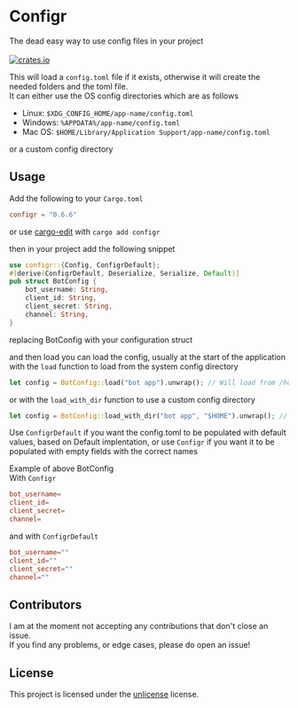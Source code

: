 # Configr
The dead easy way to use config files in your project\
\
[![crates.io](https://img.shields.io/crates/v/configr.svg)](https://crates.io/crates/configr)

This will load a `config.toml` file if it exists, otherwise it will 
create the needed folders and the toml file.\
It can either use the OS config directories which are as follows
 - Linux: `$XDG_CONFIG_HOME/app-name/config.toml`
 - Windows: `%APPDATA%/app-name/config.toml`
 - Mac OS: `$HOME/Library/Application Support/app-name/config.toml`
 
or a custom config directory

## Usage
Add the following to your `Cargo.toml`
```toml
configr = "0.6.6"
```
or use [cargo-edit](https://github.com/killercup/cargo-edit/) with 
`cargo add configr`

then in your project add the following snippet
```rust
use configr::{Config, ConfigrDefault};
#[derive(ConfigrDefault, Deserialize, Serialize, Default)]
pub struct BotConfig {
    bot_username: String,
    client_id: String,
    client_secret: String,
    channel: String,
}
```
replacing BotConfig with your configuration struct

and then load you can load the config, usually at the start of the 
application with the `load` function to load from the system config 
directory
```rust
let config = BotConfig::load("bot app").unwrap(); // Will load from /home/USER/.config/bot-app/config.toml
```
or with the `load_with_dir` function to use a custom config 
directory
```rust
let config = BotConfig::load_with_dir("bot app", "$HOME").unwrap(); // Will load from /home/USER/bot-app/config.toml
```

Use `ConfigrDefault` if you want the config.toml to be populated with 
default values, based on Default implentation, or use `Configr` if 
you want it to be populated with empty fields with the correct names

Example of above BotConfig\
With `Configr`
```toml
bot_username=
client_id=
client_secret=
channel=
```
and with `ConfigrDefault`
```toml
bot_username=""
client_id=""
client_secret=""
channel=""
```

## Contributors
I am at the moment not accepting any contributions that don't close an issue.\
If you find any problems, or edge cases, please do open an issue!

## License
This project is licensed under the [unlicense](https://unlicense.org/) license.